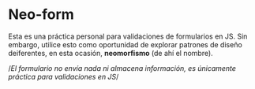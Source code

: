 # Neo-form
Esta es una práctica personal para validaciones de formularios en JS.
Sin embargo, utilice esto como oportunidad de explorar patrones de diseño deiferentes, en esta ocasión, **neomorfismo** (de ahí el nombre).

/*El formulario no envía nada ni almacena información, es únicamente práctica para validaciones en JS*/
